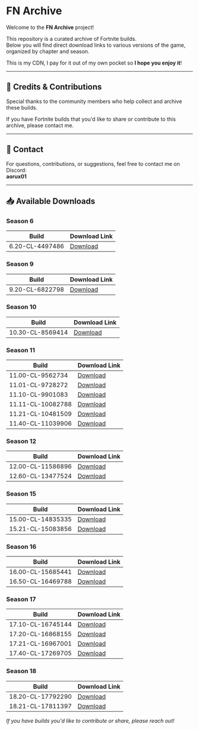 # FN Archive 

Welcome to the **FN Archive** project!

This repository is a curated archive of Fortnite builds.  
Below you will find direct download links to various versions of the game, organized by chapter and season.

This is my CDN, I pay for it out of my own pocket so **I hope you enjoy it**!

---

<!-- ## 🌐 Website

Visit the main website for updates and more resources:  
👉 [https://fn-archive.com](https://fn-archive.com)

--- 
-->

## 🤝 Credits & Contributions

Special thanks to the community members who help collect and archive these builds.

If you have Fortnite builds that you'd like to share or contribute to this archive, please contact me.

---

## 💬 Contact

For questions, contributions, or suggestions, feel free to contact me on Discord:  
**aorux01**

---

## 📥 Available Downloads

### Season 6

| Build                                      | Download Link                                                      |
|--------------------------------------------|-------------------------------------------------------------------|
| 6.20-CL-4497486                            | [Download](https://download.fn-archive.com/FortniteClient-6.20-CL-4497486.rar) |

### Season 9

| Build                                      | Download Link                                                      |
|--------------------------------------------|-------------------------------------------------------------------|
| 9.20-CL-6822798                            | [Download](https://download.fn-archive.com/FortniteClient-9.20-CL-6822798.rar) |

### Season 10

| Build                                      | Download Link                                                      |
|--------------------------------------------|-------------------------------------------------------------------|
| 10.30-CL-8569414                           | [Download](https://download.fn-archive.com/FortniteClient-10.30-CL-8569414.rar) |

### Season 11

| Build                                      | Download Link                                                      |
|--------------------------------------------|-------------------------------------------------------------------|
| 11.00-CL-9562734                           | [Download](https://download.fn-archive.com/FortniteClient-11.00-CL-9562734.7z) |
| 11.01-CL-9728272                           | [Download](https://download.fn-archive.com/FortniteClient-11.01-CL-97282720.7z) |
| 11.10-CL-9901083                           | [Download](https://download.fn-archive.com/FortniteClient-11.10-CL-9901083.7z) |
| 11.11-CL-10082788                          | [Download](https://download.fn-archive.com/FortniteClient-11.11-CL-10082788.7z) |
| 11.21-CL-10481509                          | [Download](https://download.fn-archive.com/FortniteClient-11.21-CL-10481509.7z) |
| 11.40-CL-11039906                          | [Download](https://download.fn-archive.com/FortniteClient-11.40-CL-11039906.7z) |

### Season 12

| Build                                      | Download Link                                                      |
|--------------------------------------------|-------------------------------------------------------------------|
| 12.00-CL-11586896                          | [Download](https://download.fn-archive.com/FortniteClient-12.00-CL-11586896.7z) |
| 12.60-CL-13477524                          | [Download](https://download.fn-archive.com/FortniteClient-12.60-CL-13477524.7z) |

### Season 15

| Build                                      | Download Link                                                      |
|--------------------------------------------|-------------------------------------------------------------------|
| 15.00-CL-14835335                          | [Download](https://download.fn-archive.com/FortniteClient-15.00-CL-14835335.7z) |
| 15.21-CL-15083856                          | [Download](https://download.fn-archive.com/FortniteClient-15.21-CL-15083856.7z) |

### Season 16

| Build                                      | Download Link                                                      |
|--------------------------------------------|-------------------------------------------------------------------|
| 16.00-CL-15685441                          | [Download](https://download.fn-archive.com/FortniteClient-16.00-CL-15685441.7z) |
| 16.50-CL-16469788                          | [Download](https://download.fn-archive.com/FortniteClient-16.50-CL-16469788.7z) |

### Season 17

| Build                                      | Download Link                                                      |
|--------------------------------------------|-------------------------------------------------------------------|
| 17.10-CL-16745144                          | [Download](https://download.fn-archive.com/FortniteClient-17.10-CL-16745144.7z) |
| 17.20-CL-16868155                          | [Download](https://download.fn-archive.com/FortniteClient-17.20-CL-16868155.7z) |
| 17.21-CL-16967001                          | [Download](https://download.fn-archive.com/FortniteClient-17.21-CL-16967001.7z) |
| 17.40-CL-17269705                          | [Download](https://download.fn-archive.com/FortniteClient-17.40-CL-17269705.7z) |

### Season 18

| Build                                      | Download Link                                                      |
|--------------------------------------------|-------------------------------------------------------------------|
| 18.20-CL-17792290                          | [Download](https://download.fn-archive.com/FortniteClient-18.20-CL-17792290.7z) |
| 18.21-CL-17811397                          | [Download](https://download.fn-archive.com/FortniteClient-18.21-CL-17811397.7z) |

*If you have builds you'd like to contribute or share, please reach out!*
